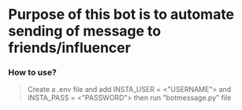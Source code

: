 # Purpose of this bot is to automate sending of message to friends/influencer

### How to use?
> Create a .env file and add INSTA_USER = <"USERNAME"> and INSTA_PASS = <"PASSWORD"> then run "botmessage.py" file
